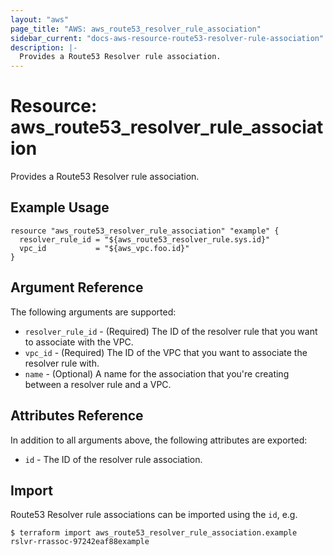 ```yaml
---
layout: "aws"
page_title: "AWS: aws_route53_resolver_rule_association"
sidebar_current: "docs-aws-resource-route53-resolver-rule-association"
description: |-
  Provides a Route53 Resolver rule association.
---
```


# Resource: aws_route53_resolver_rule_association

Provides a Route53 Resolver rule association.

## Example Usage

```hcl
resource "aws_route53_resolver_rule_association" "example" {
  resolver_rule_id = "${aws_route53_resolver_rule.sys.id}"
  vpc_id           = "${aws_vpc.foo.id}"
}
```

## Argument Reference

The following arguments are supported:

* `resolver_rule_id` - (Required) The ID of the resolver rule that you want to associate with the VPC.
* `vpc_id` - (Required) The ID of the VPC that you want to associate the resolver rule with.
* `name` - (Optional) A name for the association that you're creating between a resolver rule and a VPC.

## Attributes Reference

In addition to all arguments above, the following attributes are exported:

* `id` - The ID of the resolver rule association.

## Import

Route53 Resolver rule associations can be imported using the `id`, e.g.

```
$ terraform import aws_route53_resolver_rule_association.example rslvr-rrassoc-97242eaf88example
```
